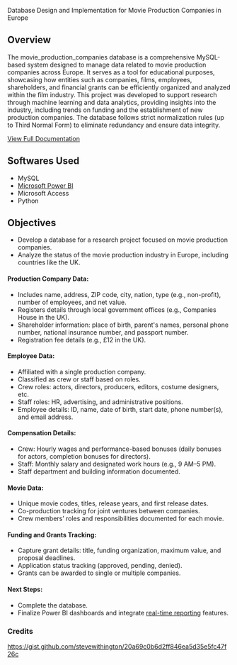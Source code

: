 Database Design and Implementation for Movie Production Companies in Europe
 
## Overview
The movie_production_companies database is a comprehensive MySQL-based system designed to manage data related to movie production companies across Europe. It serves as a tool for educational purposes, showcasing how entities such as companies, films, employees, shareholders, and financial grants can be efficiently organized and analyzed within the film industry. This project was developed to support research through machine learning and data analytics, providing insights into the industry, including trends on funding and the establishment of new production companies. The database follows strict normalization rules (up to Third Normal Form) to eliminate redundancy and ensure data integrity.
 
[View Full Documentation](https://sites.google.com/view/eu-film-db)
 
## Softwares Used
- MySQL 
- [Microsoft Power BI](https://app.powerbi.com/view?r=eyJrIjoiOTAxZjBiZDUtZDE1ZC00YzU2LWExODctOTU2MjFhM2ZiY2YyIiwidCI6IjFmZWExNGY1LTNjYjYtNGM1OC1hYjJiLWY4MGU3ZjQ1OWVkMSIsImMiOjh9)
- Microsoft Access
- Python

## Objectives

- Develop a database for a research project focused on movie production companies.
- Analyze the status of the movie production industry in Europe, including countries like the UK.

#### Production Company Data:
- Includes name, address, ZIP code, city, nation, type (e.g., non-profit), number of employees, and net value.
- Registers details through local government offices (e.g., Companies House in the UK).
- Shareholder information: place of birth, parent's names, personal phone number, national insurance number, and passport number.
- Registration fee details (e.g., £12 in the UK).

#### Employee Data:
- Affiliated with a single production company.
- Classified as crew or staff based on roles.
- Crew roles: actors, directors, producers, editors, costume designers, etc.
- Staff roles: HR, advertising, and administrative positions.
- Employee details: ID, name, date of birth, start date, phone number(s), and email address.

#### Compensation Details:
- Crew: Hourly wages and performance-based bonuses (daily bonuses for actors, completion bonuses for directors).
- Staff: Monthly salary and designated work hours (e.g., 9 AM–5 PM).
- Staff department and building information documented.

#### Movie Data:
- Unique movie codes, titles, release years, and first release dates.
- Co-production tracking for joint ventures between companies.
- Crew members’ roles and responsibilities documented for each movie.

#### Funding and Grants Tracking:
- Capture grant details: title, funding organization, maximum value, and proposal deadlines.
- Application status tracking (approved, pending, denied).
- Grants can be awarded to single or multiple companies.

#### Next Steps:
- Complete the database.
- Finalize Power BI dashboards and integrate [real-time reporting](https://app.powerbi.com/view?r=eyJrIjoiOTAxZjBiZDUtZDE1ZC00YzU2LWExODctOTU2MjFhM2ZiY2YyIiwidCI6IjFmZWExNGY1LTNjYjYtNGM1OC1hYjJiLWY4MGU3ZjQ1OWVkMSIsImMiOjh9) features.

### Credits 
 https://gist.github.com/stevewithington/20a69c0b6d2ff846ea5d35e5fc47f26c
